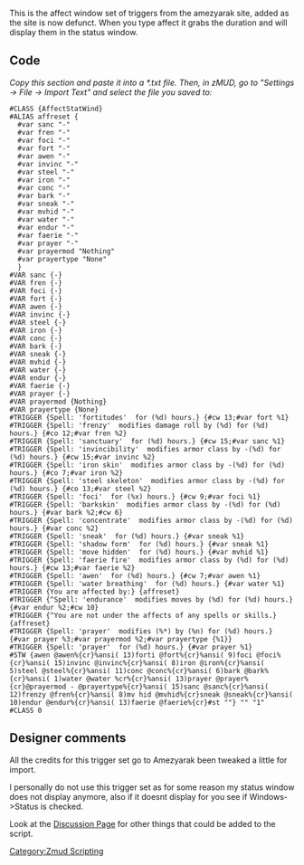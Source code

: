 This is the affect window set of triggers from the amezyarak site, added
as the site is now defunct. When you type affect it grabs the duration
and will display them in the status window.

## Code

*Copy this section and paste it into a \*.txt file. Then, in zMUD, go to
"Settings -\> File -\> Import Text" and select the file you saved to:*

    #CLASS {AffectStatWind}
    #ALIAS affreset {
      #var sanc "-"
      #var fren "-"
      #var foci "-"
      #var fort "-"
      #var awen "-"
      #var invinc "-"
      #var steel "-"
      #var iron "-"
      #var conc "-"
      #var bark "-"
      #var sneak "-"
      #var mvhid "-"
      #var water "-"
      #var endur "-"
      #var faerie "-"
      #var prayer "-"
      #var prayermod "Nothing"
      #var prayertype "None"
      }
    #VAR sanc {-}
    #VAR fren {-}
    #VAR foci {-}
    #VAR fort {-}
    #VAR awen {-}
    #VAR invinc {-}
    #VAR steel {-}
    #VAR iron {-}
    #VAR conc {-}
    #VAR bark {-}
    #VAR sneak {-}
    #VAR mvhid {-}
    #VAR water {-}
    #VAR endur {-}
    #VAR faerie {-}
    #VAR prayer {-}
    #VAR prayermod {Nothing}
    #VAR prayertype {None}
    #TRIGGER {Spell: 'fortitudes'  for (%d) hours.} {#cw 13;#var fort %1}
    #TRIGGER {Spell: 'frenzy'  modifies damage roll by (%d) for (%d) hours.} {#co 12;#var fren %2}
    #TRIGGER {Spell: 'sanctuary'  for (%d) hours.} {#cw 15;#var sanc %1}
    #TRIGGER {Spell: 'invincibility'  modifies armor class by -(%d) for (%d) hours.} {#cw 15;#var invinc %2}
    #TRIGGER {Spell: 'iron skin'  modifies armor class by -(%d) for (%d) hours.} {#co 7;#var iron %2}
    #TRIGGER {Spell: 'steel skeleton'  modifies armor class by -(%d) for (%d) hours.} {#co 13;#var steel %2}
    #TRIGGER {Spell: 'foci'  for (%x) hours.} {#cw 9;#var foci %1}
    #TRIGGER {Spell: 'barkskin'  modifies armor class by -(%d) for (%d) hours.} {#var bark %2;#cw 6}
    #TRIGGER {Spell: 'concentrate'  modifies armor class by -(%d) for (%d) hours.} {#var conc %2}
    #TRIGGER {Spell: 'sneak'  for (%d) hours.} {#var sneak %1}
    #TRIGGER {Spell: 'shadow form'  for (%d) hours.} {#var sneak %1}
    #TRIGGER {Spell: 'move hidden'  for (%d) hours.} {#var mvhid %1}
    #TRIGGER {Spell: 'faerie fire'  modifies armor class by (%d) for (%d) hours.} {#cw 13;#var faerie %2}
    #TRIGGER {Spell: 'awen'  for (%d) hours.} {#cw 7;#var awen %1}
    #TRIGGER {Spell: 'water breathing'  for (%d) hours.} {#var water %1}
    #TRIGGER {You are affected by:} {affreset}
    #TRIGGER {^Spell: 'endurance'  modifies moves by (%d) for (%d) hours.} {#var endur %2;#cw 10}
    #TRIGGER {^You are not under the affects of any spells or skills.} {affreset}
    #TRIGGER {Spell: 'prayer'  modifies (%*) by (%n) for (%d) hours.} {#var prayer %3;#var prayermod %2;#var prayertype {%1}}
    #TRIGGER {Spell: 'prayer'  for (%d) hours.} {#var prayer %1}
    #STW {awen @awen%{cr}%ansi( 13)forti @fort%{cr}%ansi( 9)foci @foci%{cr}%ansi( 15)invinc @invinc%{cr}%ansi( 8)iron @iron%{cr}%ansi( 5)steel @steel%{cr}%ansi( 11)conc @conc%{cr}%ansi( 6)bark @bark%{cr}%ansi( 1)water @water %cr%{cr}%ansi( 13)prayer @prayer%{cr}@prayermod - @prayertype%{cr}%ansi( 15)sanc @sanc%{cr}%ansi( 12)frenzy @fren%{cr}%ansi( 8)mv hid @mvhid%{cr}sneak @sneak%{cr}%ansi( 10)endur @endur%{cr}%ansi( 13)faerie @faerie%{cr}#st ""} "" "1"
    #CLASS 0

## Designer comments

All the credits for this trigger set go to Amezyarak been tweaked a
little for import.

I personally do not use this trigger set as for some reason my status
window does not display anymore, also if it doesnt display for you see
if Windows-\>Status is checked.

Look at the [Discussion
Page](Talk:Zmud_Affect_Status_Window.md "wikilink") for other things
that could be added to the script.

[Category:Zmud Scripting](Category:Zmud_Scripting "wikilink")
